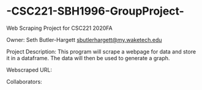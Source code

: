 # -CSC221-SBH1996-GroupProject-
Web Scraping Project for CSC221 2020FA

Owner: Seth Butler-Hargett sbutlerhargett@my.waketech.edu

Project Description: This program will scrape a webpage for data and store it in a dataframe. The data will then be used to generate a graph.

Webscraped URL: 

Collaborators:

